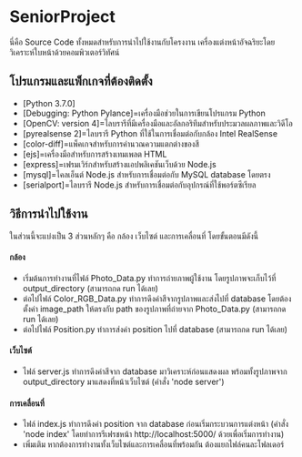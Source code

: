 # SeniorProject
นี่คือ Source Code ทั้งหมดสำหรับการนำไปใช้งานกับโครงงาน เครื่องแต่งหน้าอัจฉริยะโดยวิเคราะห์ใบหน้าด้วยคอมพิวเตอร์วิทัศน์

## โปรแกรมและแพ็กเกจที่ต้องติดตั้ง
- [Python 3.7.0]
- [Debugging: Python Pylance]=เครื่องมือช่วยในการเขียนโปรแกรม Python
- [OpenCV: version 4]=ไลบรารีที่มีเครื่องมือและอัลกอริทึมสำหรับประมวลผลภาพและวิดีโอ
- [pyrealsense 2]=ไลบรารี Python ที่ใช้ในการเชื่อมต่อกับกล้อง Intel RealSense
- [color-diff]=แพ็คเกจสำหรับการคำนวณความแตกต่างของสี
- [ejs]=เครื่องมือสำหรับการสร้างเทมเพลต HTML
- [express]=เฟรมเวิร์กสำหรับสร้างแอปพลิเคชันเว็บด้วย Node.js
- [mysql]=ไคลเอ็นต์ Node.js สำหรับการเชื่อมต่อกับ MySQL database โดยตรง
- [serialport]=ไลบรารี Node.js สำหรับการเชื่อมต่อกับอุปกรณ์ที่ใช้พอร์ตซีเรียล

## วิธีการนำไปใช้งาน
ในส่วนนี้จะแบ่งเป็น 3 ส่วนหลักๆ คือ กล้อง เว็บไซต์ และการเคลื่อนที่ โดยขั้นตอนมีดังนี้
#### กล้อง
- เริ่มต้นการทำงานที่ไฟล์ Photo_Data.py ทำการถ่ายภาพผู้ใช้งาน โดยรูปภาพจะเก็บไว้ที่ output_directory (สามารถกด run ได้เลย)
- ต่อไปไฟล์ Color_RGB_Data.py ทำการดึงค่าสีจากรูปภาพและส่งไปที่ database โดยต้องตั้งค่า image_path ให้ตรงกับ path ของรูปภาพที่ถ่ายจาก Photo_Data.py (สามารถกด run ได้เลย)
- ต่อไปไฟล์ Position.py ทำการส่งค่า position ไปที่ database (สามารถกด run ได้เลย)
#### เว็บไซต์
- ไฟล์ server.js ทำการดึงค่าสีจาก database มาวิเคราะห์ก่อนแสดงผล พร้อมทั้งรูปภาพจาก output_directory มาแสดงที่หน้าเว็บไซต์ (คำสั่ง 'node server')
#### การเคลื่อนที่
- ไฟล์ index.js ทำการดึงค่า position จาก database ก่อนเริ่มกระบวนการแต่งหน้า (คำสั่ง 'node index' โดยทำการรีเฟรชหน้า http://localhost:5000/ ด้วยเพื่อเริ่มการทำงาน)
- เพิ่มเติม หากต้องการทำงานทั้งเว็บไซต์และการเคลื่อนที่พร้อมกัน ต้องแยกไฟล์คนละโฟลเดอร์